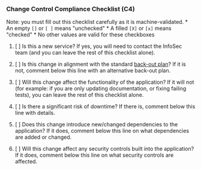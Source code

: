 ### Change Control Compliance Checklist (C4)

Note: you must fill out this checklist carefully as it is machine-validated.
    * An empty `[]` or `[ ]` means "unchecked"
    * A filled `[X]` or `[x]` means "checked"
    * No other values are valid for these checkboxes

1. [ ] Is this a new service? If yes, you will need to contact the InfoSec team (and you can leave the rest of this checklist alone).

2. [ ] Is this change in alignment with the standard [back-out plan](https://payitdev.atlassian.net/wiki/spaces/SEC/pages/2833416205/Standard+Change+Control+Back+Out+Plan)? If it is not, comment below this line with an alternative back-out plan.

3. [ ] Will this change affect the functionality of the application? If it will not (for example: if you are only updating documentation, or fixing failing tests), you can leave the rest of this checklist alone.

4. [ ] Is there a significant risk of downtime? If there is, comment below this line with details.

5. [ ] Does this change introduce new/changed dependencies to the application? If it does, comment below this line on what dependencies are added or changed.

6. [ ] Will this change affect any security controls built into the application? If it does, comment below this line on what security controls are affected.

